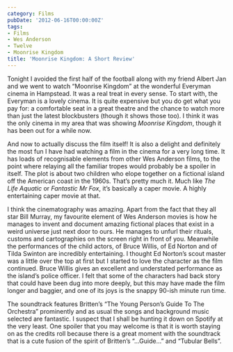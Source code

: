 ```yaml
---
category: Films
pubDate: '2012-06-16T00:00:00Z'
tags:
- Films
- Wes Anderson
- Twelve
- Moonrise Kingdom
title: 'Moonrise Kingdom: A Short Review'
---
```

Tonight I avoided the first half of the football along with my friend Albert Jan and we went to watch “Moonrise Kingdom” at the wonderful Everyman cinema in Hampstead. It was a real treat in every sense. To start with, the Everyman is a lovely cinema. It is quite expensive but you do get what you pay for: a comfortable seat in a great theatre and the chance to watch more than just the latest blockbusters (though it shows those too). I think it was the only cinema in my area that was showing _Moonrise Kingdom_, though it has been out for a while now.

And now to actually discuss the film itself! It is also a delight and definitely the most fun I have had watching a film in the cinema for a very long time. It has loads of recognisable elements from other Wes Anderson films, to the point where relaying all the familiar tropes would probably be a spoiler in itself. The plot is about two children who elope together on a fictional island off the American coast in the 1960s. That’s pretty much it. Much like _The Life Aquatic_ or _Fantastic Mr Fox_, it’s basically a caper movie. A highly entertaining caper movie at that.

I think the cinematography was amazing. Apart from the fact that they all star Bill Murray, my favourite element of Wes Anderson movies is how he manages to invent and document amazing fictional places that exist in a weird universe just next door to ours. He manages to unfurl their rituals, customs and cartographies on the screen right in front of you. Meanwhile the performances of the child actors, of Bruce Willis, of Ed Norton and of Tilda Swinton are incredibly entertaining. I thought Ed Norton’s scout master was a little over the top at first but I started to love the character as the film continued. Bruce Willis gives an excellent and understated performance as the island’s police officer. I felt that some of the characters had back story that could have been dug into more deeply, but this may have made the film longer and baggier, and one of its joys is the snappy 90-ish minute run time.

The soundtrack features Britten’s “The Young Person’s Guide To The Orchestra” prominently and as usual the songs and background music selected are fantastic. I suspect that I shall be hunting it down on Spotify at the very least. One spoiler that you may welcome is that it is worth staying on as the credits roll because there is a great moment with the soundtrack that is a cute fusion of the spirit of Britten’s “…Guide…” and “Tubular Bells”.